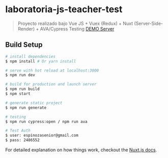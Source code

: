 # laboratoria-js-teacher-test

> Proyecto realizado bajo Vue JS + Vuex (Redux) + Nuxt (Server-Side-Render) + AVA/Cypress Testing
> [DEMO Server](https://laboratoria-js-test.herokuapp.com)

## Build Setup

``` bash
# install dependencies
$ npm install # Or yarn install

# serve with hot reload at localhost:3000
$ npm run dev

# build for production and launch server
$ npm run build
$ npm start

# generate static project
$ npm run generate

# testing
$ npm run cypress:open / npm run ava

# Test Auth
$ user: espinozasenior@gmail.com
$ pass: 2486552
```

For detailed explanation on how things work, checkout the [Nuxt.js docs](https://github.com/nuxt/nuxt.js).
